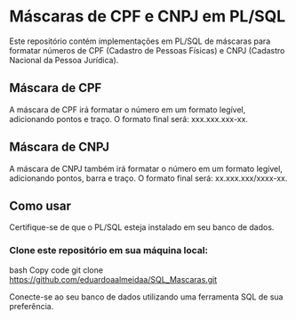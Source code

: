 # Máscaras de CPF e CNPJ em PL/SQL
Este repositório contém implementações em PL/SQL de máscaras para formatar números de CPF (Cadastro de Pessoas Físicas) e CNPJ (Cadastro Nacional da Pessoa Jurídica).

## Máscara de CPF
A máscara de CPF irá formatar o número em um formato legível, adicionando pontos e traço. O formato final será: xxx.xxx.xxx-xx.

## Máscara de CNPJ
A máscara de CNPJ também irá formatar o número em um formato legível, adicionando pontos, barra e traço. O formato final será: xx.xxx.xxx/xxxx-xx.

## Como usar
Certifique-se de que o PL/SQL esteja instalado em seu banco de dados.

### Clone este repositório em sua máquina local:

bash
Copy code
git clone https://github.com/eduardoaalmeidaa/SQL_Mascaras.git

Conecte-se ao seu banco de dados utilizando uma ferramenta SQL de sua preferência.
